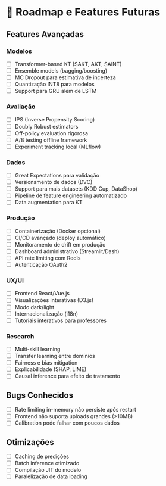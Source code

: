 # 🚀 Roadmap e Features Futuras

## Features Avançadas

### Modelos
- [ ] Transformer-based KT (SAKT, AKT, SAINT)
- [ ] Ensemble models (bagging/boosting)
- [ ] MC Dropout para estimativa de incerteza
- [ ] Quantização INT8 para modelos
- [ ] Support para GRU além de LSTM

### Avaliação
- [ ] IPS (Inverse Propensity Scoring)
- [ ] Doubly Robust estimators
- [ ] Off-policy evaluation rigorosa
- [ ] A/B testing offline framework
- [ ] Experiment tracking local (MLflow)

### Dados
- [ ] Great Expectations para validação
- [ ] Versionamento de dados (DVC)
- [ ] Support para mais datasets (KDD Cup, DataShop)
- [ ] Pipeline de feature engineering automatizado
- [ ] Data augmentation para KT

### Produção
- [ ] Containerização (Docker opcional)
- [ ] CI/CD avançado (deploy automático)
- [ ] Monitoramento de drift em produção
- [ ] Dashboard administrativo (Streamlit/Dash)
- [ ] API rate limiting com Redis
- [ ] Autenticação OAuth2

### UX/UI
- [ ] Frontend React/Vue.js
- [ ] Visualizações interativas (D3.js)
- [ ] Modo dark/light
- [ ] Internacionalização (i18n)
- [ ] Tutoriais interativos para professores

### Research
- [ ] Multi-skill learning
- [ ] Transfer learning entre domínios
- [ ] Fairness e bias mitigation
- [ ] Explicabilidade (SHAP, LIME)
- [ ] Causal inference para efeito de tratamento

## Bugs Conhecidos
- [ ] Rate limiting in-memory não persiste após restart
- [ ] Frontend não suporta uploads grandes (>10MB)
- [ ] Calibration pode falhar com poucos dados

## Otimizações
- [ ] Caching de predições
- [ ] Batch inference otimizado
- [ ] Compilação JIT do modelo
- [ ] Paralelização de data loading
